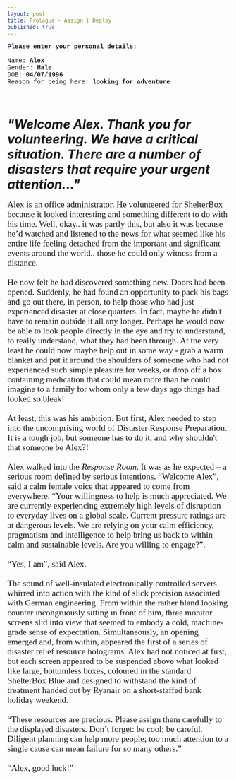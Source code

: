```yaml
---
layout: post
title: Prologue - Assign | Deploy
published: true
---
```


<div style="font-family: Courier New;">

<b>Please enter your personal details:</b><br><br>
Name: <b>Alex</b><br>
Gender: <b>Male</b><br>
DOB: <b>04/07/1996</b><br>
Reason for being here: <b>looking for adventure</b>

</div>
<br>

# **_"Welcome Alex. Thank you for volunteering. We have a critical situation. There are a number of disasters that require your urgent attention..."_**

<div style="font-family: Times New Roman; font-size: 1.4em;">
Alex is an office administrator. He volunteered for ShelterBox because it looked interesting and something different to do with his time. Well, okay.. it was partly this, but also it was because he’d watched and listened to the news for what seemed like his entire life feeling detached from the important and significant events around the world.. those he could only witness from a distance. <br><br>
He now felt he had discovered something new. Doors had been opened. Suddenly, he had found an opportunity to pack his bags and go out there, in person, to help those who had just experienced disaster at close quarters. In fact, maybe he didn't have to remain outside it all any longer. Perhaps he would now be able to look people directly in the eye and try to understand, to really understand, what they had been through. At the very least he could now maybe help out in some way - grab a warm blanket and put it around the shoulders of someone who had not experienced such simple pleasure for weeks, or drop off a box containing medication that could mean more than he could imagine to a family for whom only a few days ago things had looked so bleak!<br><br>
At least, this was his ambition. But first, Alex needed to step into the uncomprising world of Distaster Response Preparation. It is a tough job, but someone has to do it, and why shouldn't that someone be Alex?!<br><br>
Alex walked into the <span style="font-style: italic;">Response Room</span>. It was as he expected – a serious room defined by serious intentions. “Welcome Alex”, said a calm female voice that appeared to come from everywhere. “Your willingness to help is much appreciated. We are currently experiencing extremely high levels of disruption to everyday lives on a global scale. Current pressure ratings are at dangerous levels. We are relying on your calm efficiency, pragmatism and intelligence to help bring us back to within calm and sustainable levels. Are you willing to engage?”.<br><br>
“Yes, I am”, said Alex.<br><br>
The sound of well-insulated electronically controlled servers whirred into action with the kind of slick precision associated with German engineering. From within the rather bland looking counter incongruously sitting in front of him, three monitor screens slid into view that seemed to embody a cold, machine-grade sense of expectation. Simultaneously, an opening emerged and, from within, appeared the first of a series of disaster relief resource holograms. Alex had not noticed at first, but each screen appeared to be suspended above what looked like large, bottomless boxes, coloured in the standard ShelterBox Blue and designed to withstand the kind of treatment handed out by Ryanair on a short-staffed bank holiday weekend.<br><br>
“These resources are precious. Please assign them carefully to the displayed disasters. Don’t forget: be cool; be careful. Diligent planning can help more people; too much attention to a single cause can mean failure for so many others.”<br><br>
“Alex, good luck!”

</div>